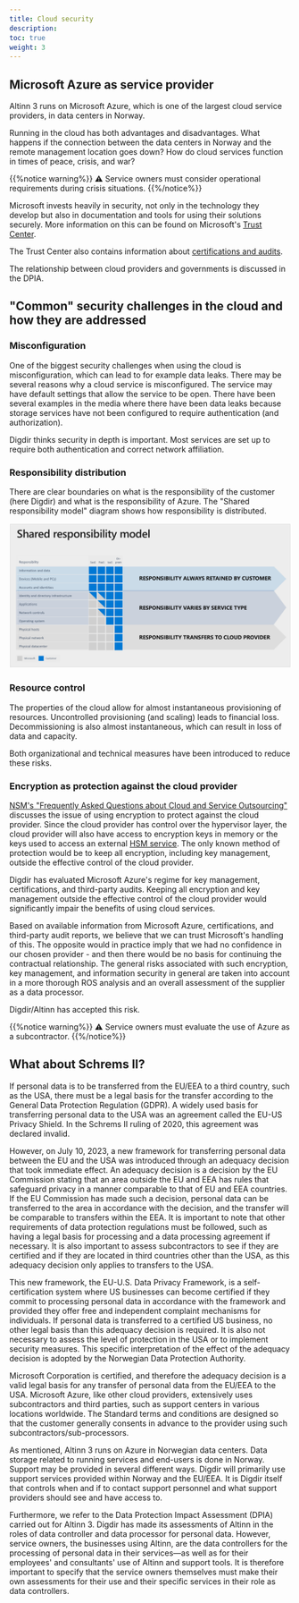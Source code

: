 ```yaml
---
title: Cloud security
description: 
toc: true
weight: 3
---
```



## Microsoft Azure as service provider

Altinn 3 runs on Microsoft Azure, which is one of the largest cloud service providers, in data centers in Norway.

Running in the cloud has both advantages and disadvantages.
What happens if the connection between the data centers in Norway and the remote management location goes down?
How do cloud services function in times of peace, crisis, and war?

{{%notice warning%}}
⚠ Service owners must consider operational requirements during crisis situations.
{{%/notice%}}

Microsoft invests heavily in security, not only in the technology they develop
but also in documentation and tools for using their solutions securely.
More information on this can be found on Microsoft's [Trust Center](https://www.microsoft.com/en-us/trust-center/product-overview).

The Trust Center also contains information about [certifications and audits](https://learn.microsoft.com/en-us/azure/compliance/).

The relationship between cloud providers and governments is discussed in the DPIA.

## "Common" security challenges in the cloud and how they are addressed

### Misconfiguration

One of the biggest security challenges when using the cloud is misconfiguration, which can lead to for example data leaks.
There may be several reasons why a cloud service is misconfigured. The service may have default settings that allow the service to be open.
There have been several examples in the media where there have been data leaks
because storage services have not been configured to require authentication (and authorization).

Digdir thinks security in depth is important. Most services are set up to require both authentication and correct network affiliation.

### Responsibility distribution

There are clear boundaries on what is the responsibility of the customer (here Digdir) and what is the responsibility of Azure.
The "Shared responsibility model" diagram shows how responsibility is distributed.

![Shared responsibility model](shared-responsibility-model.png "Figure 1 - Responsibility shared between customer and cloud provider (Azure)")

### Resource control

The properties of the cloud allow for almost instantaneous provisioning of resources.
Uncontrolled provisioning (and scaling) leads to financial loss.
Decommissioning is also almost instantaneous, which can result in loss of data and capacity.

Both organizational and technical measures have been introduced to reduce these risks.

### Encryption as protection against the cloud provider

[NSM's "Frequently Asked Questions about Cloud and Service Outsourcing"](https://nsm.no/regelverk-og-hjelp/rad-og-anbefalinger/ofte-stilte-sporsmal-om-sky-og-tjenesteutsetting/sporsmal-om-sky-og-tjenesteutsetting/)
discusses the issue of using encryption to protect against the cloud provider.
Since the cloud provider has control over the hypervisor layer, the cloud provider will also
have access to encryption keys in memory or the keys used to access an external [HSM service](https://en.wikipedia.org/wiki/Hardware_security_module).
The only known method of protection would be to keep all encryption, including key management, outside the effective control of the cloud provider.

Digdir has evaluated Microsoft Azure's regime for key management, certifications, and third-party audits.
Keeping all encryption and key management outside the effective control of the cloud provider would significantly impair the benefits of using cloud services.

Based on available information from Microsoft Azure, certifications, and third-party audit reports, we believe that we can trust Microsoft's handling of this.
The opposite would in practice imply that we had no confidence in our chosen provider - and then there would be no basis for continuing the contractual relationship.
The general risks associated with such encryption, key management, and information security in general
are taken into account in a more thorough ROS analysis and an overall assessment of the supplier as a data processor.

Digdir/Altinn has accepted this risk.

{{%notice warning%}}
⚠ Service owners must evaluate the use of Azure as a subcontractor.
{{%/notice%}}


## What about Schrems II?

If personal data is to be transferred from the EU/EEA to a third country, such as the USA,
there must be a legal basis for the transfer according to the General Data Protection Regulation (GDPR).
A widely used basis for transferring personal data to the USA was an agreement called the EU-US Privacy Shield.
In the Schrems II ruling of 2020, this agreement was declared invalid.

However, on July 10, 2023, a new framework for transferring personal data between the EU and the USA was introduced
through an adequacy decision that took immediate effect.
An adequacy decision is a decision by the EU Commission stating that an area outside the EU and EEA has rules that 
safeguard privacy in a manner comparable to that of EU and EEA countries.
If the EU Commission has made such a decision, personal data can be transferred to the area in accordance with the decision,
and the transfer will be comparable to transfers within the EEA.
It is important to note that other requirements of data protection regulations must be followed,
such as having a legal basis for processing and a data processing agreement if necessary.
It is also important to assess subcontractors to see if they are certified and if they are located in third countries other than the USA,
as this adequacy decision only applies to transfers to the USA.

This new framework, the EU-U.S. Data Privacy Framework, is a self-certification system where US businesses can
become certified if they commit to processing personal data in accordance with the framework and provided they offer free
and independent complaint mechanisms for individuals.
If personal data is transferred to a certified US business, no other legal basis than this adequacy decision is required.
It is also not necessary to assess the level of protection in the USA or to implement security measures.
This specific interpretation of the effect of the adequacy decision is adopted by the Norwegian Data Protection Authority.

Microsoft Corporation is certified, and therefore the adequacy decision is a valid legal basis for any transfer of
personal data from the EU/EEA to the USA. Microsoft Azure, like other cloud providers, extensively uses subcontractors and third parties,
such as support centers in various locations worldwide.
The Standard terms and conditions are designed so that the customer generally consents in advance to the provider
using such subcontractors/sub-processors.

As mentioned, Altinn 3 runs on Azure in Norwegian data centers.
Data storage related to running services and end-users is done in Norway. Support may be provided in several different ways.
Digdir will primarily use support services provided within Norway and the EU/EEA.
It is Digdir itself that controls when and if to contact support personnel and what support providers should see and have access to.

Furthermore, we refer to the Data Protection Impact Assessment (DPIA) carried out for Altinn 3.
Digdir has made its assessments of Altinn in the roles of data controller and data processor for personal data.
However, service owners, the businesses using Altinn, are the data controllers for the processing of personal data
in their services—as well as for their employees' and consultants' use of Altinn and support tools.
It is therefore important to specify that the service owners themselves must make their own assessments for their use
and their specific services in their role as data controllers.

